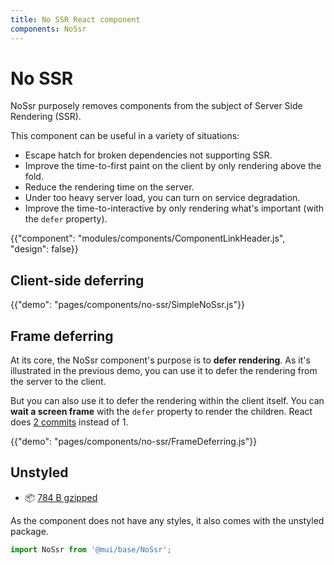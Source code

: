 ```yaml
---
title: No SSR React component
components: NoSsr
---
```


# No SSR

<p class="description">NoSsr purposely removes components from the subject of Server Side Rendering (SSR).</p>

This component can be useful in a variety of situations:

- Escape hatch for broken dependencies not supporting SSR.
- Improve the time-to-first paint on the client by only rendering above the fold.
- Reduce the rendering time on the server.
- Under too heavy server load, you can turn on service degradation.
- Improve the time-to-interactive by only rendering what's important (with the `defer` property).

{{"component": "modules/components/ComponentLinkHeader.js", "design": false}}

## Client-side deferring

{{"demo": "pages/components/no-ssr/SimpleNoSsr.js"}}

## Frame deferring

At its core, the NoSsr component's purpose is to **defer rendering**.
As it's illustrated in the previous demo, you can use it to defer the rendering from the server to the client.

But you can also use it to defer the rendering within the client itself.
You can **wait a screen frame** with the `defer` property to render the children.
React does [2 commits](https://reactjs.org/docs/strict-mode.html#detecting-unexpected-side-effects) instead of 1.

{{"demo": "pages/components/no-ssr/FrameDeferring.js"}}

## Unstyled

- 📦 [784 B gzipped](https://bundlephobia.com/package/@mui/base@latest)

As the component does not have any styles, it also comes with the unstyled package.

```js
import NoSsr from '@mui/base/NoSsr';
```
